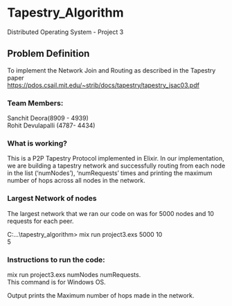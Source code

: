 # Tapestry_Algorithm
Distributed Operating System - Project 3    

## Problem Definition  

To implement the Network Join and Routing as described in the Tapestry paper  
https://pdos.csail.mit.edu/~strib/docs/tapestry/tapestry_jsac03.pdf  

### Team Members:  
Sanchit Deora(8909 - 4939)  
Rohit Devulapalli (4787- 4434)
 
### What is working?    
This is a P2P Tapestry Protocol implemented in Elixir. In our implementation, we are building a tapestry network and successfully routing from each node in the list (‘numNodes’), ‘numRequests’ times and printing the maximum number of hops across all nodes in the network.  

### Largest Network of nodes  
The largest network that we ran our code on was for 5000 nodes and 10 requests for each peer.  

C:\...\tapestry_algorithm> mix run project3.exs 5000 10  
5

### Instructions to run the code:  
mix run project3.exs numNodes numRequests.  
This command is for Windows OS.    

Output prints the Maximum number of hops made in the network.
